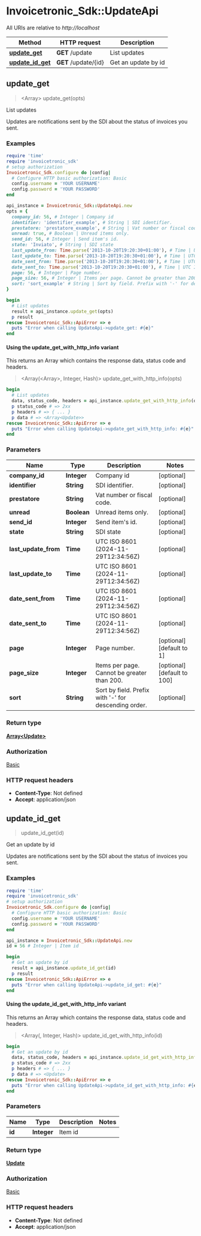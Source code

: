 # Invoicetronic_Sdk::UpdateApi

All URIs are relative to *http://localhost*

| Method | HTTP request | Description |
| ------ | ------------ | ----------- |
| [**update_get**](UpdateApi.md#update_get) | **GET** /update | List updates |
| [**update_id_get**](UpdateApi.md#update_id_get) | **GET** /update/{id} | Get an update by id |


## update_get

> <Array<Update>> update_get(opts)

List updates

Updates are notifications sent by the SDI about the status of invoices you sent.

### Examples

```ruby
require 'time'
require 'invoicetronic_sdk'
# setup authorization
Invoicetronic_Sdk.configure do |config|
  # Configure HTTP basic authorization: Basic
  config.username = 'YOUR USERNAME'
  config.password = 'YOUR PASSWORD'
end

api_instance = Invoicetronic_Sdk::UpdateApi.new
opts = {
  company_id: 56, # Integer | Company id
  identifier: 'identifier_example', # String | SDI identifier.
  prestatore: 'prestatore_example', # String | Vat number or fiscal code.
  unread: true, # Boolean | Unread items only.
  send_id: 56, # Integer | Send item's id.
  state: 'Inviato', # String | SDI state
  last_update_from: Time.parse('2013-10-20T19:20:30+01:00'), # Time | UTC ISO 8601 (2024-11-29T12:34:56Z)
  last_update_to: Time.parse('2013-10-20T19:20:30+01:00'), # Time | UTC ISO 8601 (2024-11-29T12:34:56Z)
  date_sent_from: Time.parse('2013-10-20T19:20:30+01:00'), # Time | UTC ISO 8601 (2024-11-29T12:34:56Z)
  date_sent_to: Time.parse('2013-10-20T19:20:30+01:00'), # Time | UTC ISO 8601 (2024-11-29T12:34:56Z)
  page: 56, # Integer | Page number.
  page_size: 56, # Integer | Items per page. Cannot be greater than 200.
  sort: 'sort_example' # String | Sort by field. Prefix with '-' for descending order.
}

begin
  # List updates
  result = api_instance.update_get(opts)
  p result
rescue Invoicetronic_Sdk::ApiError => e
  puts "Error when calling UpdateApi->update_get: #{e}"
end
```

#### Using the update_get_with_http_info variant

This returns an Array which contains the response data, status code and headers.

> <Array(<Array<Update>>, Integer, Hash)> update_get_with_http_info(opts)

```ruby
begin
  # List updates
  data, status_code, headers = api_instance.update_get_with_http_info(opts)
  p status_code # => 2xx
  p headers # => { ... }
  p data # => <Array<Update>>
rescue Invoicetronic_Sdk::ApiError => e
  puts "Error when calling UpdateApi->update_get_with_http_info: #{e}"
end
```

### Parameters

| Name | Type | Description | Notes |
| ---- | ---- | ----------- | ----- |
| **company_id** | **Integer** | Company id | [optional] |
| **identifier** | **String** | SDI identifier. | [optional] |
| **prestatore** | **String** | Vat number or fiscal code. | [optional] |
| **unread** | **Boolean** | Unread items only. | [optional] |
| **send_id** | **Integer** | Send item&#39;s id. | [optional] |
| **state** | **String** | SDI state | [optional] |
| **last_update_from** | **Time** | UTC ISO 8601 (2024-11-29T12:34:56Z) | [optional] |
| **last_update_to** | **Time** | UTC ISO 8601 (2024-11-29T12:34:56Z) | [optional] |
| **date_sent_from** | **Time** | UTC ISO 8601 (2024-11-29T12:34:56Z) | [optional] |
| **date_sent_to** | **Time** | UTC ISO 8601 (2024-11-29T12:34:56Z) | [optional] |
| **page** | **Integer** | Page number. | [optional][default to 1] |
| **page_size** | **Integer** | Items per page. Cannot be greater than 200. | [optional][default to 100] |
| **sort** | **String** | Sort by field. Prefix with &#39;-&#39; for descending order. | [optional] |

### Return type

[**Array&lt;Update&gt;**](Update.md)

### Authorization

[Basic](../README.md#Basic)

### HTTP request headers

- **Content-Type**: Not defined
- **Accept**: application/json


## update_id_get

> <Update> update_id_get(id)

Get an update by id

Updates are notifications sent by the SDI about the status of invoices you sent.

### Examples

```ruby
require 'time'
require 'invoicetronic_sdk'
# setup authorization
Invoicetronic_Sdk.configure do |config|
  # Configure HTTP basic authorization: Basic
  config.username = 'YOUR USERNAME'
  config.password = 'YOUR PASSWORD'
end

api_instance = Invoicetronic_Sdk::UpdateApi.new
id = 56 # Integer | Item id

begin
  # Get an update by id
  result = api_instance.update_id_get(id)
  p result
rescue Invoicetronic_Sdk::ApiError => e
  puts "Error when calling UpdateApi->update_id_get: #{e}"
end
```

#### Using the update_id_get_with_http_info variant

This returns an Array which contains the response data, status code and headers.

> <Array(<Update>, Integer, Hash)> update_id_get_with_http_info(id)

```ruby
begin
  # Get an update by id
  data, status_code, headers = api_instance.update_id_get_with_http_info(id)
  p status_code # => 2xx
  p headers # => { ... }
  p data # => <Update>
rescue Invoicetronic_Sdk::ApiError => e
  puts "Error when calling UpdateApi->update_id_get_with_http_info: #{e}"
end
```

### Parameters

| Name | Type | Description | Notes |
| ---- | ---- | ----------- | ----- |
| **id** | **Integer** | Item id |  |

### Return type

[**Update**](Update.md)

### Authorization

[Basic](../README.md#Basic)

### HTTP request headers

- **Content-Type**: Not defined
- **Accept**: application/json

